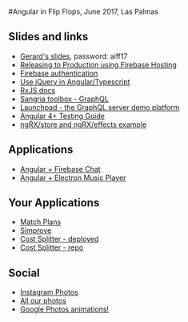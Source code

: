 #Angular in Flip Flops, June 2017, Las Palmas

## Slides and links
- [Gerard's slides](http://slides.com/gerardsans/aiff-ng4-workshop?token=3Hdqn-mE), password: aiff17
- [Releasing to Production using Firebase Hosting](https://stackoverflow.com/questions/38273130/how-to-deploy-an-angular-2-app-using-firebase-hosting/38274021#38274021)
- [Firebase authentication](https://github.com/angular/angularfire2/blob/master/docs/5-user-authentication.md)
- [Use jQuery in Angular/Typescript](https://thecodegarden.net/jquery-in-angular-typescript-without-type-definition/)
- [RxJS docs](http://reactivex.io/rxjs/)
- [Sangria toolbox - GraphQL](http://toolbox.sangria-graphql.org/graphiql)
- [Launchpad - the GraphQL server demo platform](https://dev-blog.apollodata.com/introducing-launchpad-the-graphql-server-demo-platform-cc4e7481fcba)
- [Angular 4+ Testing Guide](https://medium.com/google-developer-experts/angular-2-testing-guide-a485b6cb1ef0)
- [ngRX/store and ngRX/effects example](https://plnkr.co/edit/PrV2LIYszkGCzMS9UV1J?p=preview)


## Applications
- [Angular + Firebase Chat](https://github.com/sevilayha/angular-firebase-chat)
- [Angular + Electron Music Player](https://github.com/sevilayha/angular-electron-music)

## Your  Applications
- [Match Plans](https://matchplan.torbenpehlke.de/)
- [Simprove](www.simprove.de)
- [Cost Splitter - deployed](https://wukist-b30ed.firebaseapp.com/members)
- [Cost Splitter - repo](https://github.com/ildikototh/costSplitter)


## Social
- [Instagram Photos](https://www.instagram.com/codecamps/)
- [All our photos](https://photos.google.com/u/5/?pageId=none)
- [Google Photos animations!](https://photos.google.com/u/5/assistant)
